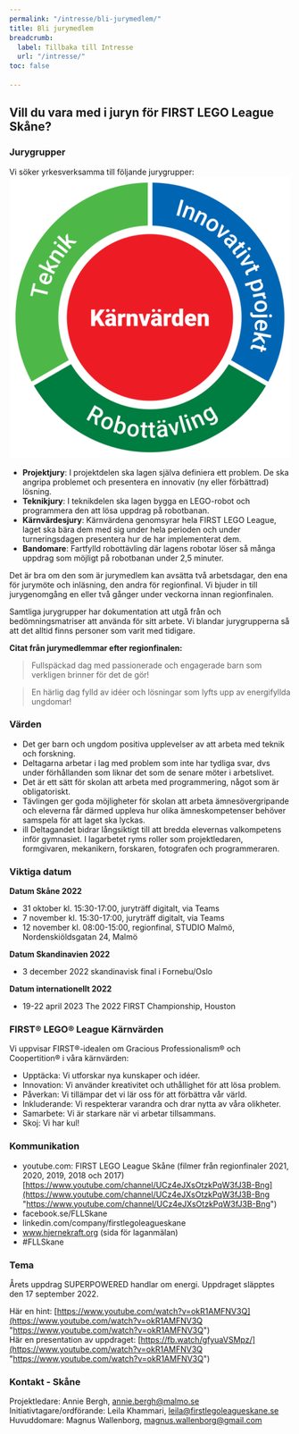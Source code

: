 ```yaml
---
permalink: "/intresse/bli-jurymedlem/"
title: Bli jurymedlem
breadcrumb:
  label: Tillbaka till Intresse
  url: "/intresse/"
toc: false

---
```

## Vill du vara med i juryn för FIRST LEGO League Skåne?

### **Jurygrupper**

Vi söker yrkesverksamma till följande jurygrupper:![](/uploads/se-inndeling-fll-2021.png)

* **Projektjury**: I projektdelen ska lagen själva definiera ett problem. De ska angripa problemet och presentera en innovativ (ny eller förbättrad) lösning.
* **Teknikjury**: I teknikdelen ska lagen bygga en LEGO-robot och programmera den att lösa uppdrag på robotbanan.
* **Kärnvärdesjury**: Kärnvärdena genomsyrar hela FIRST LEGO League, laget ska bära dem med sig under hela perioden och under turneringsdagen presentera hur de har implementerat dem.
* **Bandomare**: Fartfylld robottävling där lagens robotar löser så många uppdrag som möjligt på robotbanan under 2,5 minuter.

Det är bra om den som är jurymedlem kan avsätta två arbetsdagar, den ena för jurymöte och inläsning, den andra för regionfinal. Vi bjuder in till jurygenomgång en eller två gånger under veckorna innan regionfinalen.

Samtliga jurygrupper har dokumentation att utgå från och bedömningsmatriser att använda för sitt arbete. Vi blandar jurygrupperna så att det alltid finns personer som varit med tidigare.

**Citat från jurymedlemmar efter regionfinalen:**

> Fullspäckad dag med passionerade och engagerade barn som verkligen brinner för det de gör!

> En härlig dag fylld av idéer och lösningar som lyfts upp av energifyllda ungdomar!

### Värden

* Det ger barn och ungdom positiva upplevelser av att arbeta med teknik och forskning.
* Deltagarna arbetar i lag med problem som inte har tydliga svar, dvs under förhållanden som liknar det som de senare möter i arbetslivet.
* Det är ett sätt för skolan att arbeta med programmering, något som är obligatoriskt.
* Tävlingen ger goda möjligheter för skolan att arbeta ämnesövergripande och eleverna får därmed uppleva hur olika ämneskompetenser behöver samspela för att laget ska lyckas.
* ill Deltagandet bidrar långsiktigt till att bredda elevernas valkompetens inför gymnasiet. I lagarbetet ryms roller som projektledaren, formgivaren, mekanikern, forskaren, fotografen och programmeraren.

### Viktiga datum

**Datum Skåne 2022**

* 31 oktober		kl. 15:30-17:00, juryträff digitalt, via Teams
* 7 november		kl. 15:30-17:00, juryträff digitalt, via Teams
* 12 november		kl. 08:00-15:00, regionfinal, STUDIO Malmö, Nordenskiöldsgatan 24, Malmö

**Datum Skandinavien 2022**

* 3 december 2022 	skandinavisk final i Fornebu/Oslo

**Datum internationellt 2022**

* 19-22 april 2023	The 2022 FIRST Championship, Houston

### FIRST® LEGO® League Kärnvärden

Vi uppvisar FIRST®-idealen om Gracious Professionalism® och Coopertition® i våra kärnvärden:

* Upptäcka: Vi utforskar nya kunskaper och idéer.
* Innovation: Vi använder kreativitet och uthållighet för att lösa problem.
* Påverkan: Vi tillämpar det vi lär oss för att förbättra vår värld.
* Inkluderande: Vi respekterar varandra och drar nytta av våra olikheter.
* Samarbete: Vi är starkare när vi arbetar tillsammans.
* Skoj: Vi har kul!

### Kommunikation

* youtube.com: FIRST LEGO League Skåne (filmer från regionfinaler 2021, 2020, 2019, 2018 och 2017) [https://www.youtube.com/channel/UCz4eJXsOtzkPqW3fJ3B-Bng](https://www.youtube.com/channel/UCz4eJXsOtzkPqW3fJ3B-Bng "https://www.youtube.com/channel/UCz4eJXsOtzkPqW3fJ3B-Bng")
* facebook.se/FLLSkane
* linkedin.com/company/firstlegoleagueskane
* www.hjernekraft.org (sida för laganmälan)
* #FLLSkane

### Tema

Årets uppdrag SUPERPOWERED handlar om energi. Uppdraget släpptes den 17 september 2022.

Här en hint: [https://www.youtube.com/watch?v=okR1AMFNV3Q](https://www.youtube.com/watch?v=okR1AMFNV3Q "https://www.youtube.com/watch?v=okR1AMFNV3Q")  
Här en presentation av uppdraget: [https://fb.watch/gfyuaVSMpz/](https://www.youtube.com/watch?v=okR1AMFNV3Q "https://www.youtube.com/watch?v=okR1AMFNV3Q")

### Kontakt - Skåne

Projektledare: Annie Bergh, annie.bergh@malmo.se  
Initiativtagare/ordförande: Leila Khammari, leila@firstlegoleagueskane.se  
Huvuddomare: Magnus Wallenborg, magnus.wallenborg@gmail.com